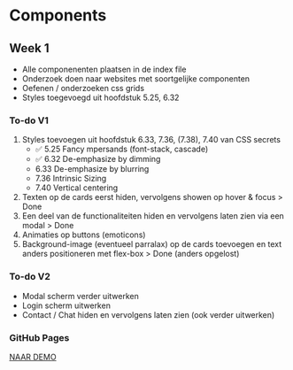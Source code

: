 # Components

## Week 1

- Alle componenenten plaatsen in de index file
- Onderzoek doen naar websites met soortgelijke componenten
- Oefenen / onderzoeken css grids
- Styles toegevoegd uit hoofdstuk 5.25, 6.32

### To-do V1

1. Styles toevoegen uit hoofdstuk 6.33, 7.36, (7.38), 7.40 van CSS secrets
    - ✅ 5.25 Fancy mpersands (font-stack, cascade)
    - ✅ 6.32 De-emphasize by dimming
    - 6.33 De-emphasize by blurring
    - 7.36 Intrinsic Sizing
    - 7.40 Vertical centering
2. Texten op de cards eerst hiden, vervolgens showen op hover & focus > Done
3. Een deel van de functionaliteiten hiden en vervolgens laten zien via een modal > Done
4. Animaties op buttons (emoticons)
5. Background-image (eventueel parralax) op de cards toevoegen en text anders positioneren met flex-box > Done (anders opgelost)

### To-do V2

- Modal scherm verder uitwerken
- Login scherm uitwerken
- Contact / Chat hiden en vervolgens laten zien (ook verder uitwerken)

### GitHub Pages

[NAAR DEMO](https://jamalvr.github.io/cssttr/)